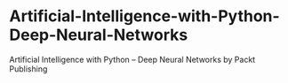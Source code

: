 # Artificial-Intelligence-with-Python-Deep-Neural-Networks
Artificial Intelligence with Python – Deep Neural Networks by Packt Publishing
